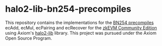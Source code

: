# halo2-lib-bn254-precompiles

This repository contains the implementations for the [BN254 ](https://eips.ethereum.org/EIPS/eip-196)[precompiles](https://eips.ethereum.org/EIPS/eip-196) ecAdd, ecMul, ecPairing and ecRecover for the [zkEVM Community Edition](https://privacy-scaling-explorations.github.io/zkevm-docs/) using Axiom's [halo2-lib](https://github.com/axiom-crypto/halo2-lib) library. This project was pursued under the Axiom Open Source Program. 